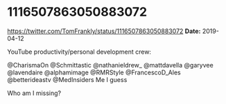 # 1116507863050883072
https://twitter.com/TomFrankly/status/1116507863050883072
**Date:** 2019-04-12

YouTube productivity/personal development crew:

@CharismaOn
@Schmittastic 
@nathanieldrew_ 
@mattdavella 
@garyvee 
@lavendaire
@alphamimage 
@RMRStyle
@FrancescoD_Ales 
@betterideastv 
@MedInsiders 
Me I guess

Who am I missing?
